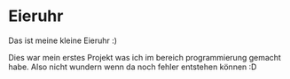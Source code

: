 # Eieruhr
Das ist meine kleine Eieruhr :)

Dies war mein erstes Projekt was ich im bereich programmierung gemacht habe.
Also nicht wundern wenn da noch fehler entstehen können :D
